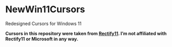 # NewWin11Cursors
Redesigned Cursors for Windows 11

__Cursors in this repository were taken from [Rectify11](https://rectify.vercel.app "Official Webpage of Rectify11"). I’m not affiliated with Rectify11 or Microsoft in any way.__
